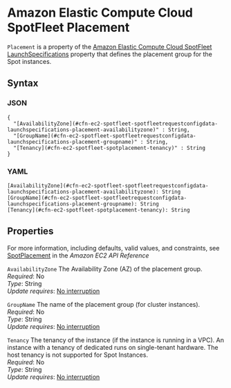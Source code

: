 # Amazon Elastic Compute Cloud SpotFleet Placement<a name="aws-properties-ec2-spotfleet-spotfleetrequestconfigdata-launchspecifications-placement"></a>

`Placement` is a property of the [Amazon Elastic Compute Cloud SpotFleet LaunchSpecifications](aws-properties-ec2-spotfleet-spotfleetrequestconfigdata-launchspecifications.md) property that defines the placement group for the Spot instances\.

## Syntax<a name="w13ab1c21c10d111d118c65b5"></a>

### JSON<a name="aws-properties-ec2-spotfleet-spotfleetrequestconfigdata-launchspecifications-placement-syntax.json"></a>

```
{
  "[AvailabilityZone](#cfn-ec2-spotfleet-spotfleetrequestconfigdata-launchspecifications-placement-availabilityzone)" : String,
  "[GroupName](#cfn-ec2-spotfleet-spotfleetrequestconfigdata-launchspecifications-placement-groupname)" : String,
  "[Tenancy](#cfn-ec2-spotfleet-spotplacement-tenancy)" : String
}
```

### YAML<a name="aws-properties-ec2-spotfleet-spotfleetrequestconfigdata-launchspecifications-placement-syntax.yaml"></a>

```
[AvailabilityZone](#cfn-ec2-spotfleet-spotfleetrequestconfigdata-launchspecifications-placement-availabilityzone): String
[GroupName](#cfn-ec2-spotfleet-spotfleetrequestconfigdata-launchspecifications-placement-groupname): String
[Tenancy](#cfn-ec2-spotfleet-spotplacement-tenancy): String
```

## Properties<a name="w13ab1c21c10d111d118c65b7"></a>

For more information, including defaults, valid values, and constraints, see [SpotPlacement](https://docs.aws.amazon.com/AWSEC2/latest/APIReference/API_SpotPlacement.html) in the *Amazon EC2 API Reference*

`AvailabilityZone`  <a name="cfn-ec2-spotfleet-spotfleetrequestconfigdata-launchspecifications-placement-availabilityzone"></a>
The Availability Zone \(AZ\) of the placement group\.  
*Required*: No  
*Type*: String  
*Update requires*: [No interruption](using-cfn-updating-stacks-update-behaviors.md#update-no-interrupt)

`GroupName`  <a name="cfn-ec2-spotfleet-spotfleetrequestconfigdata-launchspecifications-placement-groupname"></a>
The name of the placement group \(for cluster instances\)\.  
*Required*: No  
*Type*: String  
*Update requires*: [No interruption](using-cfn-updating-stacks-update-behaviors.md#update-no-interrupt)

`Tenancy`  <a name="cfn-ec2-spotfleet-spotplacement-tenancy"></a>
The tenancy of the instance \(if the instance is running in a VPC\)\. An instance with a tenancy of dedicated runs on single\-tenant hardware\. The host tenancy is not supported for Spot Instances\.  
*Required*: No  
*Type*: String  
*Update requires*: [No interruption](using-cfn-updating-stacks-update-behaviors.md#update-no-interrupt)